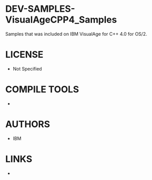 DEV-SAMPLES-VisualAgeCPP4_Samples
=================================

Samples that was included on IBM VisualAge for C++ 4.0 for OS/2. 


LICENSE
===============
* Not Specified

COMPILE TOOLS
===============
* 

AUTHORS
===============
* IBM

LINKS
===============
* 
